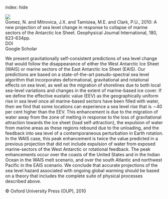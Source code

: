 index: hide

<div class="Citation">
    <div class="Citation-thumb CitationThumb-linked"  data-href="https://doi.org/10.1111/j.1365-246x.2009.04419.x">
      <img src="https://static.claimspace.cloud/climate-study-static/refs/thumbs/13/Gomez_et_al_2010a-thumb.png" />
    </div>

  <div class="Citation-body">
    <div class="Citation-text">Gomez, N. and Mitrovica, J.X. and Tamisiea, M.E. and Clark, P.U., 2010: A new projection of sea level change in response to collapse of marine sectors of the Antarctic Ice Sheet. <span class="Article-journal">Geophysical Journal International, </span><span class="Article-volume">180, </span>623-634pp.</div>
    <div class="Citation-links">
      <div class="CitationLink" data-href="https://doi.org/10.1111/j.1365-246x.2009.04419.x">
        <div class="CitationLink-icon CitationLink-Doi"></div>
        <div class="CitationLink-text">DOI</div>
      </div>
      <div class="CitationLink" data-href="https://scholar.google.com/scholar?q=10.1111/j.1365-246x.2009.04419.x">
        <div class="CitationLink-icon CitationLink-Scholar"></div>
        <div class="CitationLink-text">Google Scholar</div>
      </div>
    </div>
  </div>
</div>

We present gravitationally self-consistent predictions of sea level change that would follow the disappearance of either the West Antarctic Ice Sheet (WAIS) or marine sectors of the East Antarctic Ice Sheet (EAIS). Our predictions are based on a state-of-the-art pseudo-spectral sea level algorithm that incorporates deformational, gravitational and rotational effects on sea level, as well as the migration of shorelines due to both local sea-level variations and changes in the extent of marine-based ice cover. If we define the effective eustatic value (EEV) as the geographically uniform rise in sea level once all marine-based sectors have been filled with water, then we find that some locations can experience a sea level rise that is ∼40 per cent higher than the EEV. This enhancement is due to the migration of water away from the zone of melting in response to the loss of gravitational attraction towards the ice sheet (load self-attraction), the expulsion of water from marine areas as these regions rebound due to the unloading, and the feedback into sea level of a contemporaneous perturbation in Earth rotation. In the WAIS case, this peak enhancement is twice the value predicted in a previous projection that did not include expulsion of water from exposed marine-sectors of the West Antarctic or rotational feedback. The peak enhancements occur over the coasts of the United States and in the Indian Ocean in the WAIS melt scenario, and over the south Atlantic and northwest Pacific in the EAIS scenario. We conclude that accurate projections of the sea level hazard associated with ongoing global warming should be based on a theory that includes the complete suite of physical processes described above.

<div class="Citation-copy">
&copy; Oxford University Press (OUP), 2010
</div>